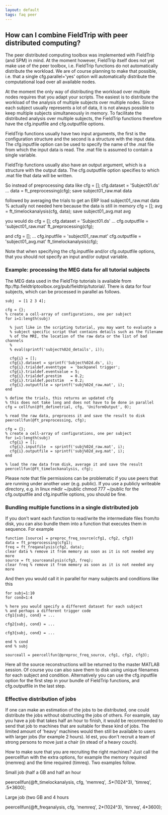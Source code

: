 ```yaml
---
layout: default
tags: faq peer
---
```


## How can I combine FieldTrip with peer distributed computing?

The peer distributed computing toolbox was implemented with FieldTrip (and SPM) in mind. At the moment however, FieldTrip itself does not yet make use of the peer toolbox, i.e. FieldTrip functions do not automatically distribute the workload. We are of course planning to make that possible, i.e. that a single cfg.parallel='yes' option will automatically distribute the computational load over all available nodes.

At the moment the only way of distributing the workload over multiple nodes requires that you adapt your scripts. The easiest is to distribute the workload of the analysis of multiple subjects over multiple nodes. Since each subject usually represents a lot of data, it is not always possible to keep multiple subjects simultaneously in memory. To facilitate the distributed analysis over multiple subjects, the FieldTrip functions therefore have the cfg.inputfile and cfg.outputfile options.

FieldTrip functions usually have two input arguments, the first is the configuration structure and the second is a structure with the input data. The cfg.inputfile option can be used to specify the name of the .mat file from which the input data is read. The .mat file is assumed to contain a single variable.

FieldTrip functions usually also have an output argument, which is a structure with the output data. The cfg.outputfile option specifies to which .mat file that data will be written.

So instead of preprocessing data like
    cfg = [];
    cfg.dataset = 'Subject01.ds'
    ...
    data = ft_preprocessing(cfg);
    save subject01_raw.mat data

followed by averaging the trials to get an ERP
    load subject01_raw.mat data  % actually not needed here because the data is still in memory
    cfg = [];
    avg = ft_timelockanalysis(cfg, data);
    save subject01_avg.mat avg

you would do
    cfg = [];
    cfg.dataset = 'Subject01.ds'
    ...
    cfg.outputfile = 'subject01_raw.mat'
    ft_preprocessing(cfg);

and
    cfg = [];
    ...
    cfg.inputfile  = 'subject01_raw.mat'
    cfg.outputfile = 'subject01_avg.mat'
    ft_timelockanalysis(cfg);

Note that when specifying the cfg.inputfile and/or cfg.outputfile options, that you should not specify an input and/or output variable.

### Example: processing the MEG data for all tutorial subjects

The MEG data used in the FieldTrip tutorials is available from ftp:/ftp.fieldtriptoolbox.org/pub/fieldtrip/tutorial/. There is data for four subjects, which can be processed in parallel as follows.

	subj  = [1 2 3 4];

	cfg = {};
	% create a cell-array of configurations, one per subject
	for i=1:length(subj)

	  % just like in the scripting tutorial, you may want to evaluate a
	  % subject specific script that contains details such as the filename
	  % of the MRI, the location of the raw data or the list of bad channels
	  %
	  % eval(sprintf('subject%02d_details', i));

	  cfg{i} = [];
	  cfg{i}.dataset = sprintf('Subject%02d.ds', i);
	  cfg{i}.trialdef.eventtype  = 'backpanel trigger';
	  cfg{i}.trialdef.eventvalue = 5;
	  cfg{i}.trialdef.prestim    = 0.2;
	  cfg{i}.trialdef.poststim   = 0.2;
	  cfg{i}.outputfile = sprintf('subj%02d_raw.mat', i);
	end

	% define the trials, this returns an updated cfg
	% this does not take long and does not have to be done in parallel
	cfg = cellfun(@ft_definetrial, cfg, 'UniformOutput', 0);

	% read the raw data, preprocess it and save the result to disk
	peercellfun(@ft_preprocessing, cfg);

	cfg = {};
	% create a cell-array of configurations, one per subject
	for i=1:length(subj)
	  cfg{i} = [];
	  cfg{i}.inputfile  = sprintf('subj%02d_raw.mat', i);
	  cfg{i}.outputfile = sprintf('subj%02d_avg.mat', i);
	end

	% load the raw data from disk, average it and save the result
	peercellfun(@ft_timelockanalysis, cfg);

Please note that file permissions can be problematic if you use peers that are running under another user (e.g. public). If you use a publicly writeable directory, e.g. in linux
    mkdir ~/public
    chmod 777 ~/public
for the cfg.outputfile and cfg.inputfile options, you should be fine.

### Bundling multiple functions in a single distributed job

If you don't want each function to read/write the intermediate files from/to disk, you can also bundle them into a function that executes them in sequence. For example

	function [source] = preproc_freq_source(cfg1, cfg2, cfg3)
	data = ft_preprocessing(cfg1);
	freq = ft_freqanalysis(cfg2, data);
	clear data % remove it from memory as soon as it is not needed any more
	source = ft_sourceanalysis(cfg3, freq);
	clear freq % remove it from memory as soon as it is not needed any more

And then you would call it in parallel for many subjects and conditions like this

	for subj=1:10
	for cond=1:4

	% here you would specify a different dataset for each subject
	% and perhaps a different trigger code
	cfg1{subj, cond} = ...  

	cfg2{subj, cond} = ...

	cfg3{subj, cond} = ...

	end % cond
	end % subj

	sourceall = peercellfun(@preproc_freq_source, cfg1, cfg2, cfg3);

Here all the source reconstructions will be returned to the master MATLAB session. Of course you can also save them to disk using unique filenames for each subject and condition. Alternatively you can use the cfg.inputfile option for the first step in your bundle of FieldTrip functions, and cfg.outputfile in the last step.

### Effective distribution of jobs

If one can make an estimation of the jobs to be distributed, one could distribute the jobs without obstructing the jobs of others. For example, say you have a job that takes half an hour to finish, it would be recommended to send that job to machines that are suitable for these kind of jobs. The limited amount of 'heavy' machines would then still be available to users with larger jobs (for example 2 hours). Id est, you don't recruit a team of strong persons to move just a chair (in stead of a heavy couch).

How to make sure that you are recruiting the right machines? Just call the peercellfun with the extra options, for example the memory required (memreq) and the time required (timreq). Two examples follow.

Small job (half a GB and half an hour

   peercellfun(@ft_timelockanalysis, cfg, 'memreq', .5*(1024^3), 'timreq', .5*3600);

Large job (two GB and 4 hours

   peercellfun(@ft_freqanalysis, cfg, 'memreq', 2*(1024^3), 'timreq', 4*3600);
